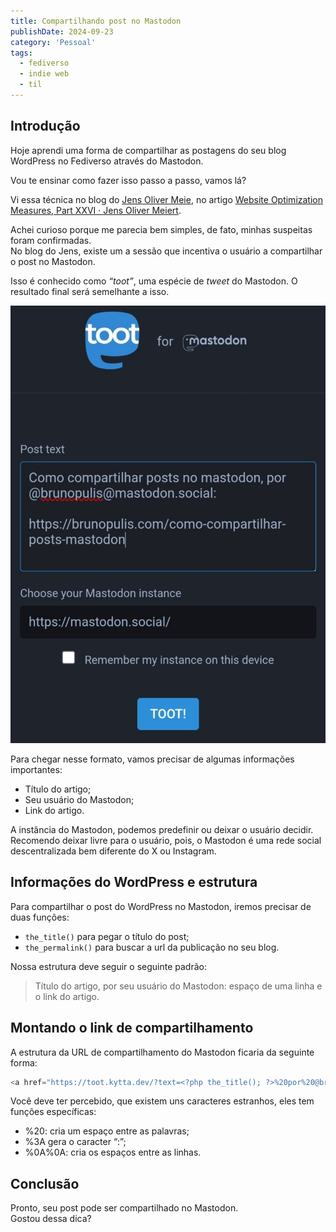 ```yaml
---
title: Compartilhando post no Mastodon
publishDate: 2024-09-23
category: 'Pessoal'
tags:
  - fediverso
  - indie web
  - til
---
```


## Introdução

Hoje aprendi uma forma de compartilhar as postagens do seu blog WordPress no Fediverso através do Mastodon.

Vou te ensinar como fazer isso passo a passo, vamos lá?

Vi essa técnica no blog do [Jens Oliver Meie](https://meiert.com/en/biography/), no artigo [Website Optimization Measures, Part XXVI · Jens Oliver Meiert](https://meiert.com/en/blog/optimization-measures-26/).

Achei curioso porque me parecia bem simples, de fato, minhas suspeitas foram confirmadas.  
No blog do Jens, existe um a sessão que incentiva o usuário a compartilhar o post no Mastodon.

Isso é conhecido como _“toot”_, uma espécie de _tweet_ do Mastodon. O resultado final será semelhante a isso.

![Print da tela de compartilhamento do Mastodon com o título do artigo, meu usuário e o link ](images/mastodon-config.jpeg)

Para chegar nesse formato, vamos precisar de algumas informações importantes:

- Título do artigo;
- Seu usuário do Mastodon;
- Link do artigo.

A instância do Mastodon, podemos predefinir ou deixar o usuário decidir. Recomendo deixar livre para o usuário, pois, o Mastodon é uma rede social descentralizada bem diferente do X ou Instagram.

## Informações do WordPress e estrutura

Para compartilhar o post do WordPress no Mastodon, iremos precisar de duas funções:

- `the_title()` para pegar o título do post;
- `the_permalink()` para buscar a url da publicação no seu blog.

Nossa estrutura deve seguir o seguinte padrão:

> Título do artigo, por seu usuário do Mastodon: espaço de uma linha e o link do artigo.

## Montando o link de compartilhamento

A estrutura da URL de compartilhamento do Mastodon ficaria da seguinte forma:

```php
<a href="https://toot.kytta.dev/?text=<?php the_title(); ?>%20por%20@brunopulis@mastodon.social%3A%0A%0A<?php the_permalink() ?>">Toot</a>
```

Você deve ter percebido, que existem uns caracteres estranhos, eles tem funções específicas:

- %20: cria um espaço entre as palavras;
- %3A gera o caracter “:”;
- %0A%0A: cria os espaços entre as linhas.

## Conclusão

Pronto, seu post pode ser compartilhado no Mastodon.  
Gostou dessa dica?
